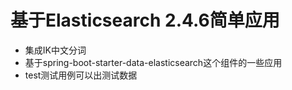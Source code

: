 # 基于Elasticsearch 2.4.6简单应用
* 集成IK中文分词
* 基于spring-boot-starter-data-elasticsearch这个组件的一些应用
* test测试用例可以出测试数据

